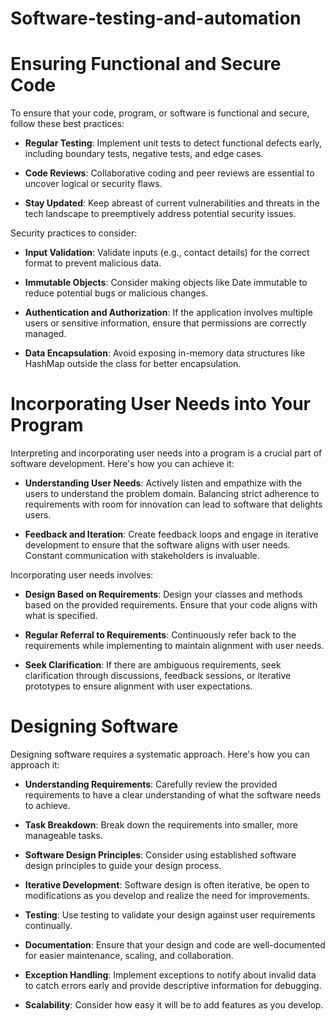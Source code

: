 # Software-testing-and-automation
# Ensuring Functional and Secure Code

To ensure that your code, program, or software is functional and secure, follow these best practices:

- **Regular Testing**: Implement unit tests to detect functional defects early, including boundary tests, negative tests, and edge cases.
  
- **Code Reviews**: Collaborative coding and peer reviews are essential to uncover logical or security flaws.

- **Stay Updated**: Keep abreast of current vulnerabilities and threats in the tech landscape to preemptively address potential security issues.

Security practices to consider:

- **Input Validation**: Validate inputs (e.g., contact details) for the correct format to prevent malicious data.

- **Immutable Objects**: Consider making objects like Date immutable to reduce potential bugs or malicious changes.

- **Authentication and Authorization**: If the application involves multiple users or sensitive information, ensure that permissions are correctly managed.

- **Data Encapsulation**: Avoid exposing in-memory data structures like HashMap outside the class for better encapsulation.

# Incorporating User Needs into Your Program

Interpreting and incorporating user needs into a program is a crucial part of software development. Here's how you can achieve it:

- **Understanding User Needs**: Actively listen and empathize with the users to understand the problem domain. Balancing strict adherence to requirements with room for innovation can lead to software that delights users.

- **Feedback and Iteration**: Create feedback loops and engage in iterative development to ensure that the software aligns with user needs. Constant communication with stakeholders is invaluable.

Incorporating user needs involves:

- **Design Based on Requirements**: Design your classes and methods based on the provided requirements. Ensure that your code aligns with what is specified.

- **Regular Referral to Requirements**: Continuously refer back to the requirements while implementing to maintain alignment with user needs.

- **Seek Clarification**: If there are ambiguous requirements, seek clarification through discussions, feedback sessions, or iterative prototypes to ensure alignment with user expectations.

# Designing Software

Designing software requires a systematic approach. Here's how you can approach it:

- **Understanding Requirements**: Carefully review the provided requirements to have a clear understanding of what the software needs to achieve.

- **Task Breakdown**: Break down the requirements into smaller, more manageable tasks. 

- **Software Design Principles**: Consider using established software design principles to guide your design process.

- **Iterative Development**: Software design is often iterative, be open to modifications as you develop and realize the need for improvements.

- **Testing**: Use testing to validate your design against user requirements continually.

- **Documentation**: Ensure that your design and code are well-documented for easier maintenance, scaling, and collaboration.

- **Exception Handling**: Implement exceptions to notify about invalid data to catch errors early and provide descriptive information for debugging.

- **Scalability**: Consider how easy it will be to add features as you develop.
